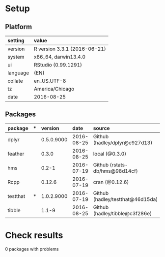 # Setup

## Platform

|setting  |value                        |
|:--------|:----------------------------|
|version  |R version 3.3.1 (2016-06-21) |
|system   |x86_64, darwin13.4.0         |
|ui       |RStudio (0.99.1291)          |
|language |(EN)                         |
|collate  |en_US.UTF-8                  |
|tz       |America/Chicago              |
|date     |2016-08-25                   |

## Packages

|package  |*  |version    |date       |source                           |
|:--------|:--|:----------|:----------|:--------------------------------|
|dplyr    |   |0.5.0.9000 |2016-08-25 |Github (hadley/dplyr@e927d13)    |
|feather  |   |0.3.0      |2016-08-25 |local (@0.3.0)                   |
|hms      |   |0.2-1      |2016-07-19 |Github (rstats-db/hms@98d14cf)   |
|Rcpp     |   |0.12.6     |2016-07-19 |cran (@0.12.6)                   |
|testthat |*  |1.0.2.9000 |2016-07-19 |Github (hadley/testthat@46d15da) |
|tibble   |   |1.1-9      |2016-08-25 |Github (hadley/tibble@c3f286e)   |

# Check results
0 packages with problems


